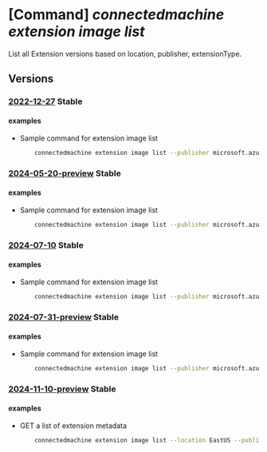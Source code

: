 # [Command] _connectedmachine extension image list_

List all Extension versions based on location, publisher, extensionType.

## Versions

### [2022-12-27](/Resources/mgmt-plane/L3N1YnNjcmlwdGlvbnMve30vcHJvdmlkZXJzL21pY3Jvc29mdC5oeWJyaWRjb21wdXRlL2xvY2F0aW9ucy97fS9wdWJsaXNoZXJzL3t9L2V4dGVuc2lvbnR5cGVzL3t9L3ZlcnNpb25z/2022-12-27.xml) **Stable**

<!-- mgmt-plane /subscriptions/{}/providers/microsoft.hybridcompute/locations/{}/publishers/{}/extensiontypes/{}/versions 2022-12-27 -->

#### examples

- Sample command for extension image list
    ```bash
        connectedmachine extension image list --publisher microsoft.azure.monitor --extension-type azuremonitorlinuxagent --location eastus
    ```

### [2024-05-20-preview](/Resources/mgmt-plane/L3N1YnNjcmlwdGlvbnMve30vcHJvdmlkZXJzL21pY3Jvc29mdC5oeWJyaWRjb21wdXRlL2xvY2F0aW9ucy97fS9wdWJsaXNoZXJzL3t9L2V4dGVuc2lvbnR5cGVzL3t9L3ZlcnNpb25z/2024-05-20-preview.xml) **Stable**

<!-- mgmt-plane /subscriptions/{}/providers/microsoft.hybridcompute/locations/{}/publishers/{}/extensiontypes/{}/versions 2024-05-20-preview -->

#### examples

- Sample command for extension image list
    ```bash
        connectedmachine extension image list --publisher microsoft.azure.monitor --extension-type azuremonitorlinuxagent --location eastus
    ```

### [2024-07-10](/Resources/mgmt-plane/L3N1YnNjcmlwdGlvbnMve30vcHJvdmlkZXJzL21pY3Jvc29mdC5oeWJyaWRjb21wdXRlL2xvY2F0aW9ucy97fS9wdWJsaXNoZXJzL3t9L2V4dGVuc2lvbnR5cGVzL3t9L3ZlcnNpb25z/2024-07-10.xml) **Stable**

<!-- mgmt-plane /subscriptions/{}/providers/microsoft.hybridcompute/locations/{}/publishers/{}/extensiontypes/{}/versions 2024-07-10 -->

#### examples

- Sample command for extension image list
    ```bash
        connectedmachine extension image list --publisher microsoft.azure.monitor --extension-type azuremonitorlinuxagent --location eastus
    ```

### [2024-07-31-preview](/Resources/mgmt-plane/L3N1YnNjcmlwdGlvbnMve30vcHJvdmlkZXJzL21pY3Jvc29mdC5oeWJyaWRjb21wdXRlL2xvY2F0aW9ucy97fS9wdWJsaXNoZXJzL3t9L2V4dGVuc2lvbnR5cGVzL3t9L3ZlcnNpb25z/2024-07-31-preview.xml) **Stable**

<!-- mgmt-plane /subscriptions/{}/providers/microsoft.hybridcompute/locations/{}/publishers/{}/extensiontypes/{}/versions 2024-07-31-preview -->

#### examples

- Sample command for extension image list
    ```bash
        connectedmachine extension image list --publisher microsoft.azure.monitor --extension-type azuremonitorlinuxagent --location eastus
    ```

### [2024-11-10-preview](/Resources/mgmt-plane/L3Byb3ZpZGVycy9taWNyb3NvZnQuaHlicmlkY29tcHV0ZS9sb2NhdGlvbnMve30vcHVibGlzaGVycy97fS9leHRlbnNpb250eXBlcy97fS92ZXJzaW9ucw==/2024-11-10-preview.xml) **Stable**

<!-- mgmt-plane /providers/microsoft.hybridcompute/locations/{}/publishers/{}/extensiontypes/{}/versions 2024-11-10-preview -->

#### examples

- GET a list of extension metadata
    ```bash
        connectedmachine extension image list --location EastUS --publisher microsoft.azure.monitor --extension-type azuremonitorlinuxagent
    ```
